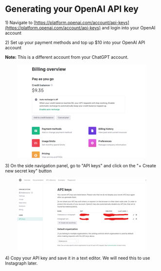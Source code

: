 # Generating your OpenAI API key

1\) Navigate to [https://platform.openai.com/account/api-keys](https://platform.openai.com/account/api-keys) and login into your OpenAI account

2\) Set up your payment methods and top up $10 into your OpenAI API account

**Note:** This is a different account from your ChatGPT account.

<figure><img src="../.gitbook/assets/image (16).png" alt=""><figcaption></figcaption></figure>

3\) On the side navigation panel, go to "API keys" and click on the "+ Create new secret key" button

<figure><img src="../.gitbook/assets/image (17).png" alt=""><figcaption></figcaption></figure>

4\) Copy your API key and save it in a text editor. We will need this to use Instagraph later.

